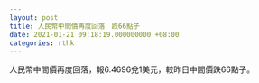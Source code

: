 ```yaml
---
layout: post
title: 人民幣中間價再度回落　跌66點子
date: 2021-01-21 09:18:19.000000000 +08:00
categories: rthk
---
```


人民幣中間價再度回落，報6.4696兌1美元，較昨日中間價跌66點子。
